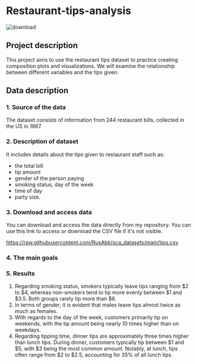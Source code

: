# Restaurant-tips-analysis
![download](https://github.com/user-attachments/assets/d5992dab-ba62-4ee6-8fde-8e685e8c89b1)

## Project description

This project aims to use the restaurant tips dataset to practice creating composition plots and visualizations. We will examine the relationship between different variables and the tips given.

## Data description

### 1. Source of the data 

The dataset consists of information from 244 restaurant bills, collected in the US in 1987.

### 2. Description of dataset

It includes details about the tips given to restaurant staff such as:

- the total bill
- tip amount
- gender of the person paying
- smoking status, day of the week
- time of day
-  party size.

### 3. Download and access data

You can download and access the data directly from my repository. You can use this link to access or download the CSV file if it's not visible.

https://raw.githubusercontent.com/RusAbk/sca_datasets/main/tips.csv

### 4. The main goals


### 5. Results

1. Regarding smoking status, smokers typically leave tips ranging from $2 to $4, whereas non-smokers tend to tip more evenly between $1 and $3.5. Both groups rarely tip more than $6.
2. In terms of gender, it is evident that males leave tips almost twice as much as females.
3. With regards to the day of the week, customers primarily tip on weekends, with the tip amount being nearly 10 times higher than on weekdays.
4. Regarding tipping time, dinner tips are approximately three times higher than lunch tips. During dinner, customers typically tip between $1 and $5, with $3 being the most common amount. Notably, at lunch, tips often range from $2 to $2.5, accounting for 35% of all lunch tips.






